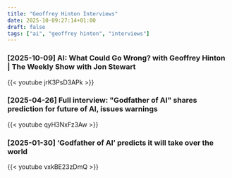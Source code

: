 ```yaml
---
title: "Geoffrey Hinton Interviews"
date: 2025-10-09:27:14+01:00
draft: false
tags: ["ai", "geoffrey hinton", "interviews"]
---
```


### [2025-10-09] AI: What Could Go Wrong? with Geoffrey Hinton | The Weekly Show with Jon Stewart
{{< youtube jrK3PsD3APk >}}

### [2025-04-26] Full interview: "Godfather of AI" shares prediction for future of AI, issues warnings
{{< youtube qyH3NxFz3Aw >}}

### [2025-01-30] ‘Godfather of AI’ predicts it will take over the world
{{< youtube vxkBE23zDmQ >}}
